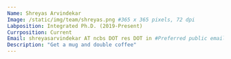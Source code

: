 ```yaml
---
Name: Shreyas Arvindekar
Image: /static/img/team/shreyas.png #365 x 365 pixels, 72 dpi
Labposition: Integrated Ph.D. (2019-Present)
Currposition: Current
Email: shreyasarvindekar AT ncbs DOT res DOT in #Preferred public email address
Description: "Get a mug and double coffee"
---
```

